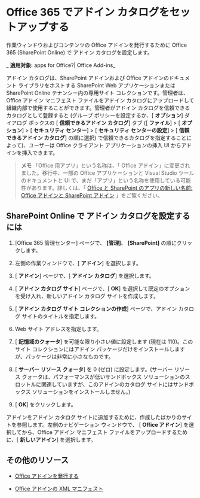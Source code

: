 
# Office 365 でアドイン カタログをセットアップする
作業ウィンドウおよびコンテンツの Office アドインを発行するために Office 365 (SharePoint Online) で アドイン カタログを設定します。

 _ **適用対象:** apps for Office?| Office Add-ins_

アドイン カタログは、SharePoint アドインおよび Office アドインのドキュメント ライブラリをホストする SharePoint Web アプリケーションまたは SharePoint Online テナンシー内の専用サイト コレクションです。管理者は、Office アドイン マニフェスト ファイルをアドイン カタログにアップロードして組織内部で使用することができます。管理者がアドイン カタログを信頼できるカタログとして登録すると (グループ ポリシーを設定するか、[ **オプション**] ダイアログ ボックスの [ **信頼できるアドイン カタログ**] タブ ([ **ファイル**] > [ **オプション**] > [ **セキュリティ センター**] > [ **セキュリティ センターの設定**] > [ **信頼できるアドイン カタログ**] の順に選択) で信頼できるカタログを指定することによって)、ユーザーは Office クライアント アプリケーションの挿入 UI からアドインを挿入できます。

 >**メモ**  「Office 用アプリ」という名称は、「 Office アドイン」に変更されました。移行中、一部の Office アプリケーションと Visual Studio ツールのドキュメントと UI で、まだ「アプリ」という名称を使用している可能性があります。詳しくは、「 [Office と SharePoint のアプリの新しい名前: Office アドインと SharePoint アドイン](https://msdn.microsoft.com/ja-jp/library/fp161507.aspx#Anchor_2) 」をご覧ください。


## SharePoint Online で アドイン カタログを設定するには


1. [Office 365 管理センター] ページで、 **[管理]**、 **[SharePoint]** の順にクリックします。
    
2. 左側の作業ウィンドウで、[ **アドイン**] を選択します。
    
3. [ **アドイン**] ページで、[ **アドイン カタログ**] を選択します。
    
4. [ **アドイン カタログ サイト**] ページで、[ **OK**] を選択して既定のオプションを受け入れ、新しいアドイン カタログ サイトを作成します。
    
5. [ **アドイン カタログ サイト コレクションの作成**] ページで、アドイン カタログ サイトのタイトルを指定します。
    
6. Web サイト アドレスを指定します。
    
7. [ **記憶域のクォータ**] を可能な限り小さい値に設定します (現在は 110)。このサイト コレクションにはアドイン パッケージだけをインストールしますが、パッケージは非常に小さなものです。
    
8. [ **サーバー リソース クォータ**] を 0 (ゼロ) に設定します。(サーバー リソース クォータは、パフォーマンスが低いサンドボックス ソリューションのスロットルに関連していますが、このアドインのカタログ サイトにはサンドボックス ソリューションをインストールしません。)
    
9. [ **OK**] をクリックします。
    
アドインをアドイン カタログ サイトに追加するために、作成したばかりのサイトを参照します。左側のナビゲーション ウィンドウで、 [ **Office アドイン**] を選択してから、Office アドイン マニフェスト ファイルをアップロードするために、[ **新しいアドイン**] を選択します。


## その他のリソース



- [Office アドインを発行する](../publish/publish.md)
    
- [Office アドインの XML マニフェスト](../../docs/overview/add-in-manifests.md)
    
